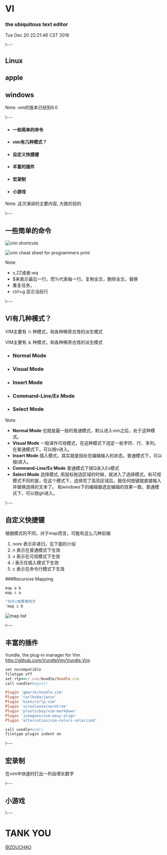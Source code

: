 # VI<i class="icon-maxcdn"></i>
### the ubiquitous text editor

Tue Dec 20 22:21:46 CST 2016

!---

## <i class="icon-linux"></i> Linux
## <i class="icon-apple"></i> apple
## <span><i class="icon-windows"></i> windows</span> <!-- .element: class="fragment" data-fragment-index="0" -->
Note: vim的版本已经到8.0

!---

- #### <i class="icon-terminal"></i> 一些简单的命令
- #### <i class="icon-tasks"></i> vim有几种模式？
- #### <i class="icon-keyboard"></i> 自定义快捷键
- #### <i class="icon-dropbox"></i> 丰富的插件
- #### <i class="icon-facetime-video"></i> 宏录制
- #### <i class="icon-gamepad"></i> 小游戏

Note: 这次演讲的主要内容, 大致的目的

!---

## <i class="icon-terminal"></i> 一些简单的命令


![vim shortcuts](http://zouchao-pic.b0.upaiyun.com/slideshare/vim/vimshortcuts.png)


![vim cheat sheet for programmers print](http://zouchao-pic.b0.upaiyun.com/slideshare/vim/vim_cheat_sheet_for_programmers_print.png)

Note:
- x,ZZ或者:wq
- $来表示最后一行，而%代表每一行。复制全文，删除全文，替换
- 重复任务，.
- ctrl+g 显示当前行

!---

## <i class="icon-tasks"></i> VI<i class="icon-maxcdn"></i>有几种模式？


VIM主要有 ` 六 ` 种模式，和各种稀奇古怪的派生模式<!-- .slide: data-transition="fade-in fade-out" data-transition-speed="fast" -->
<!-- .element: class="fragment" data-fragment-index="0" -->


VIM主要有 ` 五 ` 种模式，和各种稀奇古怪的派生模式<!-- .slide: data-transition="fade-in slide-out" -->


- ### Normal Mode <!-- .element: class="fragment" data-fragment-index="0" -->
- ### Visual Mode <!-- .element: class="fragment" data-fragment-index="1" -->
- ### Insert Mode <!-- .element: class="fragment" data-fragment-index="2" -->
- ### Command-Line/Ex Mode <!-- .element: class="fragment" data-fragment-index="3" -->
- ### Select Mode <!-- .element: class="fragment" data-fragment-index="4" -->

Note:
- **Normal Mode** 也就是最一般的普通模式，默认进入vim之后，处于这种模式。
- **Visual Mode** 一般译作可视模式，在这种模式下选定一些字符、行、多列。在普通模式下，可以按v进入。
- **Insert Mode** 插入模式，其实就是指处在编辑输入的状态。普通模式下，可以按i进入。
- **Command-Line/Ex Mode** 普通模式下按Q进入Ex模式
- **Select Mode** 选择模式, 用鼠标拖选区域的时候，就进入了选择模式。和可视模式不同的是，在这个模式下，选择完了高亮区域后，敲任何按键就直接输入并替换选择的文本了。
和windows下的编辑器选定编辑的效果一致。普通模式下，可以按gh进入。

!---

## <i class="icon-keyboard"></i> 自定义快捷键


根据模式的不同，对于map而言，可能有这么几种前缀

1. nore 表示非递归，见下面的介绍
2. n 表示在普通模式下生效
3. v 表示在可视模式下生效
4. i 表示在插入模式下生效
5. c 表示在命令行模式下生效


###Recursive Mapping

```ruby
map a b
map c a

"对于c效果等同于
"map c b
```


![map list](http://zouchao-pic.b0.upaiyun.com/slideshare/vim/map.png)

!---

## <i class="icon-dropbox"></i> 丰富的插件


Vundle, the plug-in manager for Vim http://github.com/VundleVim/Vundle.Vim


```ruby
set nocompatible
filetype off
set rtp+=~/.vim/bundle/Vundle.vim
call vundle#begin()

Plugin 'gmarik/Vundle.vim'
Plugin 'carlhuda/janus'
Plugin 'kien/ctrlp.vim'
Plugin 'scrooloose/nerdtree'
Plugin 'plasticboy/vim-markdown'
Plugin 'junegunn/vim-easy-align'
Plugin 'altercation/vim-colors-solarized'

call vundle#end()
filetype plugin indent on 
```
!---

## <i class="icon-facetime-video"></i> 宏录制

在vim中快速的打出一列自增长数字

!---

## <i class="icon-gamepad"></i> 小游戏

!---

# T<i class="icon-h-sign"></i>ANK YOU

[@ZOUCHAO](http://zouchao.net)

